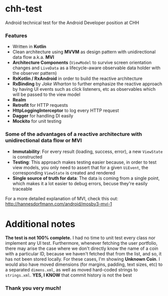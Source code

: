 # chh-test
Android technical test for the Android Developer position at CHH

### Features

* Written in **Kotlin**
* Clean architecture using **MVVM** as design pattern with unidirectional data flow a.k.a. **MVI**
* **Architecture Components** (`ViewModel` to survive screen orientation changes and `LiveData` as a lifecycle-aware observable data holder with the observer pattern)
* **RxKotlin / RxAndroid** in order to build the reactive architecture
* **RxBinding** by *Jake Wharton* to further emphasize the reactive approach by having UI events such as click listeners, etc as observables which will be passed to the view model
* **Realm**
* **Retrofit** for HTTP requests
* **HttpLoggingInterceptor** to log every HTTP request
* **Dagger** for handling DI easily
* **Mockito** for unit testing

### Some of the advantages of a reactive architecture with unidirectional data flow or MVI

* **Immutability**: For every result (loading, success, error), a new `ViewState` is constructed
* **Testing**: This approach makes testing easier because, in order to test view models, you only need to assert that for a given `UiEvent`, the corresponding `ViewState` is created and rendered
* **Single source of truth for data**: The data is coming from a single point, which makes it a lot easier to debug errors, becuse they're easily traceable

For a more detailed explanation of MVI, check this out: http://hannesdorfmann.com/android/mosby3-mvi-1


# Additional notes

**The test is not 100% complete.** I had no time to unit test every class nor implement any UI test. Furthermore, whenever fetching the user portfolio, there may arise the case where we don't directly know the name of a coin with a particular ID, because we haven't fetched that from the list, and so, it has not been stored locally. For these cases, I'm showing **Unknown Coin**. I would also have moved dimensions (for margins, padding, text sizes, etc)  to a separated `dimens.xml`, as well as moved hard-coded strings to `strings.xml`. **YES, I KNOW** that commit history is not the best

### Thank you very much!
